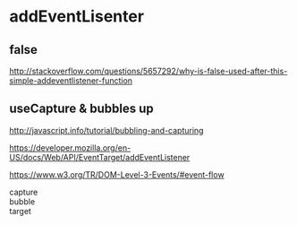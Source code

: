 # addEventLisenter  



## false

http://stackoverflow.com/questions/5657292/why-is-false-used-after-this-simple-addeventlistener-function  



## useCapture & bubbles up  



http://javascript.info/tutorial/bubbling-and-capturing  


https://developer.mozilla.org/en-US/docs/Web/API/EventTarget/addEventListener  

https://www.w3.org/TR/DOM-Level-3-Events/#event-flow  


capture  
bubble  
target  

